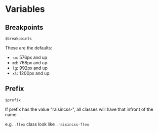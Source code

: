 # Variables

## Breakpoints

`$breakpoints`

These are the defaults:

- `sm`: 576px and up
- `md`: 768px and up
- `lg`: 992px and up
- `xl`: 1200px and up

## Prefix

`$prefix`

If prefix has the value "raisincss-", all classes will have that infront of the name

e.g. `.flex` class look like `.raisincss-flex`
